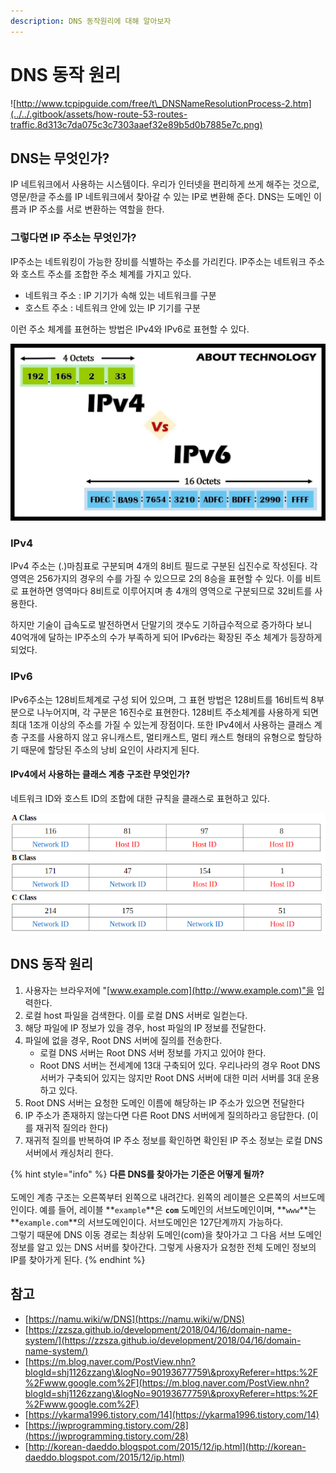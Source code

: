 ```yaml
---
description: DNS 동작원리에 대해 알아보자
---
```


# DNS 동작 원리

![http://www.tcpipguide.com/free/t\_DNSNameResolutionProcess-2.htm](../../.gitbook/assets/how-route-53-routes-traffic.8d313c7da075c3c7303aaef32e89b5d0b7885e7c.png)

## DNS는 무엇인가?

IP 네트워크에서 사용하는 시스템이다. 우리가 인터넷을 편리하게 쓰게 해주는 것으로, 영문/한글 주소를 IP 네트워크에서 찾아갈 수 있는 IP로 변환해 준다. DNS는 도메인 이름과 IP 주소를 서로 변환하는 역할을 한다.

### 그렇다면 IP 주소는 무엇인가?

IP주소는 네트워킹이 가능한 장비를 식별하는 주소를 가리킨다. IP주소는 네트워크 주소와 호스트 주소를 조합한 주소 체계를 가지고 있다.

* 네트워크 주소 : IP 기기가 속해 있는 네트워크를 구분
* 호스트 주소 : 네트워크 안에 있는 IP 기기를 구분

이런 주소 체계를 표현하는 방법은 IPv4와 IPv6로 표현할 수 있다.

![](<../../.gitbook/assets/maxresdefault (2).jpg>)

### IPv4

IPv4 주소는 (.)마침표로 구분되며 4개의 8비트 필드로 구분된 십진수로 작성된다. 각 영역은 256가지의 경우의 수를 가질 수 있으므로 2의 8승을 표현할 수 있다. 이를 비트로 표현하면 영역마다 8비트로 이루어지며 총 4개의 영역으로 구분되므로 32비트를 사용한다.

하지만 기술이 급속도로 발전하면서 단말기의 갯수도 기하급수적으로 증가하다 보니 40억개에 달하는 IP주소의 수가 부족하게 되어 IPv6라는 확장된 주소 체계가 등장하게 되었다.

### IPv6

IPv6주소는 128비트체계로 구성 되어 있으며, 그 표현 방법은 128비트를 16비트씩 8부분으로 나누어지며, 각 구분은 16진수로 표현한다. 128비트 주소체계를 사용하게 되면 최대 1조개 이상의 주소를 가질 수 있는게 장점이다. 또한 IPv4에서 사용하는 클래스 계층 구조를 사용하지 않고 유니캐스트, 멀티캐스트, 멀티 캐스트 형태의 유형으로 할당하기 때문에 할당된 주소의 낭비 요인이 사라지게 된다.

#### IPv4에서 사용하는 클래스 계층 구조란 무엇인가?

네트워크 ID와 호스트 ID의 조합에 대한 규칙을 클래스로 표현하고 있다.

![](../../.gitbook/assets/ip-.png)

## DNS 동작 원리

1. 사용자는 브라우저에 "[www.example.com](http://www.example.com)"을 입력한다.
2. 로컬 host 파일을 검색한다. 이를 로컬 DNS 서버로 일컫는다.
3. 해당 파일에 IP 정보가 있을 경우, host 파일의 IP 정보를 전달한다.
4. 파일에 없을 경우, Root DNS 서버에 질의를 전송한다.
   * 로컬 DNS 서버는 Root DNS 서버 정보를 가지고 있어야 한다.
   * Root DNS 서버는 전세계에 13대 구축되어 있다. 우리나라의 경우 Root DNS 서버가 구축되어 있지는 않지만 Root DNS 서버에 대한 미러 서버를 3대 운용하고 있다.
5. Root DNS 서버는 요청한 도메인 이름에 해당하는 IP 주소가 있으면 전달한다
6. IP 주소가 존재하지 않는다면 다른 Root DNS 서버에게 질의하라고 응답한다. (이를 재귀적 질의라 한다)
7. 재귀적 질의를 반복하여 IP 주소 정보를 확인하면 확인된 IP 주소 정보는 로컬 DNS 서버에서 캐싱처리 한다.

{% hint style="info" %}
**다른 DNS를 찾아가는 기준은 어떻게 될까?**\
\
도메인 계층 구조는 오른쪽부터 왼쪽으로 내려간다. 왼쪽의 레이블은 오른쪽의 서브도메인이다.  예를 들어, 레이블 **`example`**은 **`com`** 도메인의 서브도메인이며, **`www`**는 **`example.com`**의 서브도메인이다. 서브도메인은 127단계까지 가능하다. \
그렇기 때문에 DNS 이동 경로는 최상위 도메인(com)을 찾아가고 그 다음 서브 도메인 정보를 알고 있는 DNS 서버를 찾아간다. 그렇게 사용자가 요청한 전체 도메인 정보의 IP를 찾아가게 된다.&#x20;
{% endhint %}

## 참고

* [https://namu.wiki/w/DNS](https://namu.wiki/w/DNS)
* [https://zzsza.github.io/development/2018/04/16/domain-name-system/](https://zzsza.github.io/development/2018/04/16/domain-name-system/)
* [https://m.blog.naver.com/PostView.nhn?blogId=shj1126zzang\&logNo=90193677759\&proxyReferer=https:%2F%2Fwww.google.com%2F](https://m.blog.naver.com/PostView.nhn?blogId=shj1126zzang\&logNo=90193677759\&proxyReferer=https:%2F%2Fwww.google.com%2F)
* [https://ykarma1996.tistory.com/14](https://ykarma1996.tistory.com/14)
* [https://jwprogramming.tistory.com/28](https://jwprogramming.tistory.com/28)
* [http://korean-daeddo.blogspot.com/2015/12/ip.html](http://korean-daeddo.blogspot.com/2015/12/ip.html)
